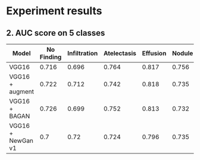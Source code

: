 

# Experiment results

<!-- ## 1. Accuracy on 5 classes
| Model | Accuracy |
|--|--|
| VGG16 | 0.452 |
| VGG16 + augment | 0.437 |
| VGG16 + BAGAN | 0.452 |
| VGG16 + NewGan v2 | 0.431 |
| VGG16 + NewGan v1 | 0.416 | -->


## 2. AUC score on 5 classes
| Model | No Finding | Infiltration | Atelectasis | Effusion | Nodule |
|--|--|--|--|--|--|
| VGG16 |0.716 |0.696 |0.764 |0.817 |0.756|
| VGG16 + augment |0.722 |0.712 |0.742 |0.818 |0.735 |
| VGG16 + BAGAN |0.726 |0.699 |0.752 |0.813 |0.732 |
| VGG16 + NewGan v1 |0.7 |0.72 |0.724 |0.796 |0.735 |

